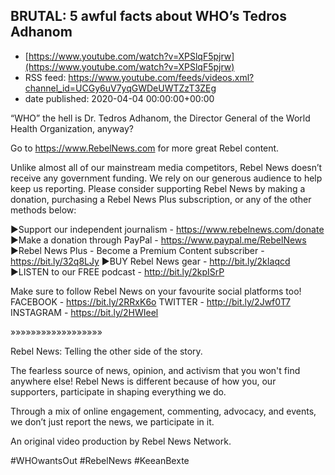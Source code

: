 ## BRUTAL: 5 awful facts about WHO’s Tedros Adhanom
 - [https://www.youtube.com/watch?v=XPSlqF5pjrw](https://www.youtube.com/watch?v=XPSlqF5pjrw)
 - RSS feed: https://www.youtube.com/feeds/videos.xml?channel_id=UCGy6uV7yqGWDeUWTZzT3ZEg
 - date published: 2020-04-04 00:00:00+00:00

“WHO” the hell is Dr. Tedros Adhanom, the Director General of the World Health Organization, anyway?

Go to https://www.RebelNews.com for more great Rebel content. 

Unlike almost all of our mainstream media competitors, Rebel News doesn’t receive any government funding. We rely on our generous audience to help keep us reporting. Please consider supporting Rebel News by making a donation, purchasing a Rebel News Plus subscription, or any of the other methods below: 

►Support our independent journalism - https://www.rebelnews.com/donate
►Make a donation through PayPal - https://www.paypal.me/RebelNews
►Rebel News Plus  - Become a Premium Content subscriber - https://bit.ly/32q8LJy
►BUY Rebel News gear - http://bit.ly/2kIaqcd
►LISTEN to our FREE podcast - http://bit.ly/2kpISrP

Make sure to follow Rebel News on your favourite social platforms too! 
FACEBOOK - https://bit.ly/2RRxK6o
TWITTER - http://bit.ly/2Jwf0T7
INSTAGRAM - https://bit.ly/2HWIeel

»»»»»»»»»»»»»»»»»»

Rebel News: Telling the other side of the story.

The fearless source of news, opinion, and activism that you won't find anywhere else! Rebel News is different because of how you, our supporters, participate in shaping everything we do.

Through a mix of online engagement, commenting, advocacy, and events, we don’t just report the news, we participate in it.

An original video production by Rebel News Network.

#WHOwantsOut #RebelNews #KeeanBexte

